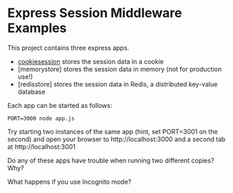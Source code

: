 Express Session Middleware Examples
===

This project contains three express apps.

* [cookiesession](/cookiesession) stores the session data in a cookie
* [memorystore] stores the session data in memory (not for production use!)
* [redisstore] stores the session data in Redis, a distributed key-value database

Each app can be started as follows:

```
PORT=3000 node app.js
```

Try starting two instances of the same app (hint, set PORT=3001 on the second) and
open your browser to http://localhost:3000 and a second tab at http://localhost:3001

Do any of these apps have trouble when running two different copies?  Why?

What happens if you use Incognito mode?

